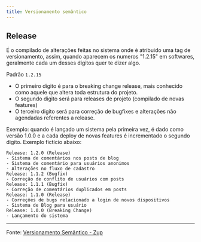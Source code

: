 ```yaml
---
title: Versionamento semântico
---
```


## Release
É o compilado de alterações feitas no sistema onde é atribuido uma tag de versionamento, assim, quando aparecem os numeros "1.2.15" em softwares, geralmente cada um desses digitos quer te dizer algo.

Padrão `1.2.15`
- O primeiro digito é para o breaking change release, mais conhecido como aquele que altera toda estrutura do projeto.
- O segundo digito será para releases de projeto (compilado de novas features)
- O terceiro digito será para correção de bugfixes e alterações não agendadas referentes a release.

Exemplo: quando é lançado um sistema pela primeira vez, é dado como versão 1.0.0 e a cada deploy de novas features é incrementado o segundo digito. Exemplo fictício abaixo:

```
Release: 1.2.0 (Release)
- Sistema de comentários nos posts de blog
- Sistema de comentário para usuários anonimos
- Alterações no fluxo de cadastro
Release: 1.1.2 (Bugfix)
- Correção de conflito de usuários com posts
Release: 1.1.1 (Bugfix)
- Correção de comentários duplicados em posts
Release: 1.1.0 (Release)
- Correções de bugs relacionado a login de novos dispositivos
- Sistema de Blog para usuário
Release: 1.0.0 (Breaking Change)
- Lançamento do sistema
```

---

Fonte: [Versionamento Semântico - Zup](https://www.zup.com.br/blog/versionamento-semantico)